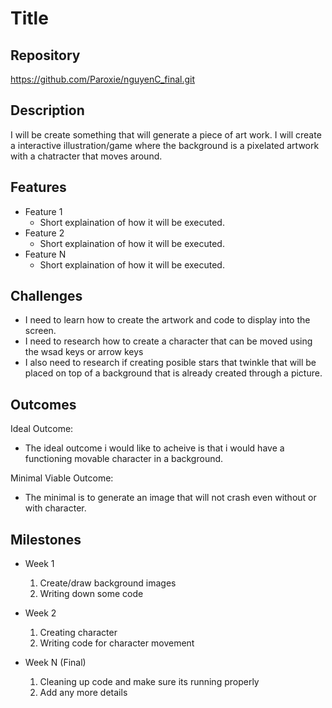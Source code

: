 # Title

## Repository
<https://github.com/Paroxie/nguyenC_final.git>

## Description
I will be create something that will generate a piece of art work. I will create a interactive illustration/game where the background is a pixelated artwork with a chatracter that moves around.
## Features
- Feature 1
	- Short explaination of how it will be executed.
- Feature 2
	- Short explaination of how it will be executed.
- Feature N 
	- Short explaination of how it will be executed.

## Challenges
- I need to learn how to create the artwork and code to display into the screen.
- I need to research how to create a character that can be moved using the wsad keys or arrow keys
- I also need to research if creating posible stars that twinkle that will be placed on top of a background that is already created through a picture.

## Outcomes
Ideal Outcome:
- The ideal outcome i would like to acheive is that i would have a functioning movable character in a background.

Minimal Viable Outcome:
- The minimal is to generate an image that will not crash even without or with character.

## Milestones

- Week 1
  1. Create/draw background images 
  2. Writing down some code

- Week 2
  1. Creating character 
  2. Writing code for character movement

- Week N (Final)
  1. Cleaning up code and make sure its running properly
  2. Add any more details